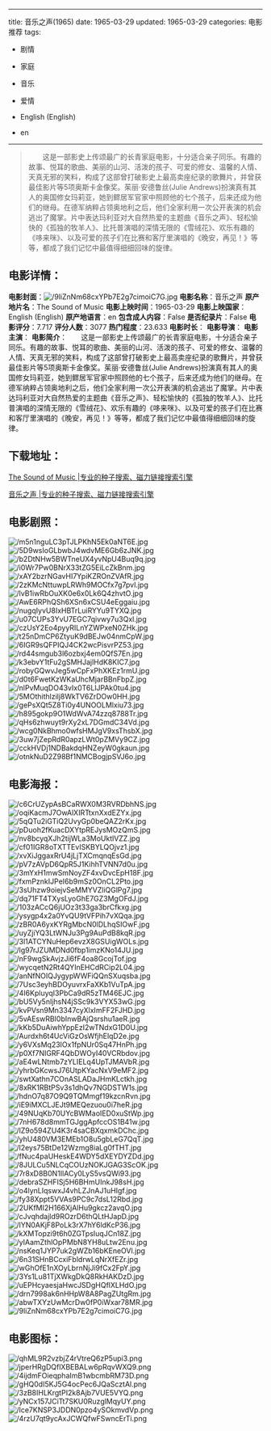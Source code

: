 
---
title: 音乐之声(1965)
date: 1965-03-29
updated: 1965-03-29
categories: 电影推荐
tags:
- 剧情
- 家庭
- 音乐
- 爱情

- English (English)
- en
---


> 　　这是一部影史上传颂最广的长青家庭电影，十分适合亲子同乐。有趣的故事、悦耳的歌曲、美丽的山河、活泼的孩子、可爱的修女、温馨的人情、天真无邪的笑料，构成了这部曾打破影史上最高卖座纪录的歌舞片，并曾获最佳影片等5项奥斯卡金像奖。茱丽·安德鲁丝(Julie Andrews)扮演真有其人的奥国修女玛莉亚，她到鳏居军官家中照顾他的七个孩子，后来还成为他们的继母。在德军纳粹占领奥地利之后，他们全家利用一次公开表演的机会逃出了魔掌。片中表达玛利亚对大自然热爱的主题曲《音乐之声》、轻松愉快的《孤独的牧羊人》、比托普演唱的深情无限的《雪绒花》、欢乐有趣的《哆来咪》、以及可爱的孩子们在比赛和客厅里演唱的《晚安，再见！》等等，都成了我们记忆中最值得细细回味的旋律。

## **电影详情**：

**电影封面**：<img src="https://image.tmdb.org/t/p/w200/9liZnNm68cxYPb7E2g7cimoiC7G.jpg" alt="/9liZnNm68cxYPb7E2g7cimoiC7G.jpg" title="/9liZnNm68cxYPb7E2g7cimoiC7G.jpg">
**电影名称**：音乐之声
**原产地片名**：The Sound of Music
**电影上映时间**：1965-03-29
**电影上映国家**：English (English)
**原产地语言**：en
**包含成人内容**：False
**是否纪录片**：False
**电影评分**：7.717
**评分人数**：3077
**热门程度**：23.633
**电影时长**：
**电影导演**：
**电影主演**：
**电影简介**：　　这是一部影史上传颂最广的长青家庭电影，十分适合亲子同乐。有趣的故事、悦耳的歌曲、美丽的山河、活泼的孩子、可爱的修女、温馨的人情、天真无邪的笑料，构成了这部曾打破影史上最高卖座纪录的歌舞片，并曾获最佳影片等5项奥斯卡金像奖。茱丽·安德鲁丝(Julie Andrews)扮演真有其人的奥国修女玛莉亚，她到鳏居军官家中照顾他的七个孩子，后来还成为他们的继母。在德军纳粹占领奥地利之后，他们全家利用一次公开表演的机会逃出了魔掌。片中表达玛利亚对大自然热爱的主题曲《音乐之声》、轻松愉快的《孤独的牧羊人》、比托普演唱的深情无限的《雪绒花》、欢乐有趣的《哆来咪》、以及可爱的孩子们在比赛和客厅里演唱的《晚安，再见！》等等，都成了我们记忆中最值得细细回味的旋律。

## **下载地址**：
[The Sound of Music |专业的种子搜索、磁力链接搜索引擎](https://movie.amd794.com:2083/?search=The%20Sound%20of%20Music&ordering=&mode=match_phrase&page_size=10&page=1)

[音乐之声 |专业的种子搜索、磁力链接搜索引擎](https://movie.amd794.com:2083/?search=%E9%9F%B3%E4%B9%90%E4%B9%8B%E5%A3%B0&ordering=&mode=match_phrase&page_size=10&page=1)
 

## **电影剧照**：
<img src="https://image.tmdb.org/t/p/original/m5n1nguLC3pTJLPKhN5Ek0aNT6E.jpg" alt="/m5n1nguLC3pTJLPKhN5Ek0aNT6E.jpg" title="/m5n1nguLC3pTJLPKhN5Ek0aNT6E.jpg"><img src="https://image.tmdb.org/t/p/original/5D9wsIoGLbwbJ4wdvME6Gb6zJNK.jpg" alt="/5D9wsIoGLbwbJ4wdvME6Gb6zJNK.jpg" title="/5D9wsIoGLbwbJ4wdvME6Gb6zJNK.jpg"><img src="https://image.tmdb.org/t/p/original/b2DtNHw5BWTneUX4yvNpU4Buq9q.jpg" alt="/b2DtNHw5BWTneUX4yvNpU4Buq9q.jpg" title="/b2DtNHw5BWTneUX4yvNpU4Buq9q.jpg"><img src="https://image.tmdb.org/t/p/original/i0Wr7Pw0BNrX33tZG5EiLcZkBnm.jpg" alt="/i0Wr7Pw0BNrX33tZG5EiLcZkBnm.jpg" title="/i0Wr7Pw0BNrX33tZG5EiLcZkBnm.jpg"><img src="https://image.tmdb.org/t/p/original/xAY2bzrNGavHI7YpiKZROnZVAfR.jpg" alt="/xAY2bzrNGavHI7YpiKZROnZVAfR.jpg" title="/xAY2bzrNGavHI7YpiKZROnZVAfR.jpg"><img src="https://image.tmdb.org/t/p/original/2zKMcNttuwpLRWh9MOCfx7g7pvI.jpg" alt="/2zKMcNttuwpLRWh9MOCfx7g7pvI.jpg" title="/2zKMcNttuwpLRWh9MOCfx7g7pvI.jpg"><img src="https://image.tmdb.org/t/p/original/lvB1iwRbOuXK0e6x0Lk6Q4zhvtO.jpg" alt="/lvB1iwRbOuXK0e6x0Lk6Q4zhvtO.jpg" title="/lvB1iwRbOuXK0e6x0Lk6Q4zhvtO.jpg"><img src="https://image.tmdb.org/t/p/original/AwE6RPhQSh6XSn6xCSU4eEggaiu.jpg" alt="/AwE6RPhQSh6XSn6xCSU4eEggaiu.jpg" title="/AwE6RPhQSh6XSn6xCSU4eEggaiu.jpg"><img src="https://image.tmdb.org/t/p/original/nugqIyvU8IxHBTrLuiRYYu9TYXQ.jpg" alt="/nugqIyvU8IxHBTrLuiRYYu9TYXQ.jpg" title="/nugqIyvU8IxHBTrLuiRYYu9TYXQ.jpg"><img src="https://image.tmdb.org/t/p/original/u07CUPs3YvU7EGC7qivwy7u3Qxl.jpg" alt="/u07CUPs3YvU7EGC7qivwy7u3Qxl.jpg" title="/u07CUPs3YvU7EGC7qivwy7u3Qxl.jpg"><img src="https://image.tmdb.org/t/p/original/czUsY2Eo4pyyRILnYZWPxeN0ZHk.jpg" alt="/czUsY2Eo4pyyRILnYZWPxeN0ZHk.jpg" title="/czUsY2Eo4pyyRILnYZWPxeN0ZHk.jpg"><img src="https://image.tmdb.org/t/p/original/t25nDmCP6ZtyuK9dBEJw04nmCpW.jpg" alt="/t25nDmCP6ZtyuK9dBEJw04nmCpW.jpg" title="/t25nDmCP6ZtyuK9dBEJw04nmCpW.jpg"><img src="https://image.tmdb.org/t/p/original/6IGR9sQFPIQJ4CK2wcPisvrPZ53.jpg" alt="/6IGR9sQFPIQJ4CK2wcPisvrPZ53.jpg" title="/6IGR9sQFPIQJ4CK2wcPisvrPZ53.jpg"><img src="https://image.tmdb.org/t/p/original/rd44smgub3l6ozbxj4em0QfS7En.jpg" alt="/rd44smgub3l6ozbxj4em0QfS7En.jpg" title="/rd44smgub3l6ozbxj4em0QfS7En.jpg"><img src="https://image.tmdb.org/t/p/original/k3ebvY1tFu2gSMHJajlHdK8KIC7.jpg" alt="/k3ebvY1tFu2gSMHJajlHdK8KIC7.jpg" title="/k3ebvY1tFu2gSMHJajlHdK8KIC7.jpg"><img src="https://image.tmdb.org/t/p/original/robyGQwvJeg5wCpFxPhXKEz1rmU.jpg" alt="/robyGQwvJeg5wCpFxPhXKEz1rmU.jpg" title="/robyGQwvJeg5wCpFxPhXKEz1rmU.jpg"><img src="https://image.tmdb.org/t/p/original/d0t6FwetKzWKaUhcMjarBBnFbpZ.jpg" alt="/d0t6FwetKzWKaUhcMjarBBnFbpZ.jpg" title="/d0t6FwetKzWKaUhcMjarBBnFbpZ.jpg"><img src="https://image.tmdb.org/t/p/original/nlPvMuqDO43vIx0T6LlJPAk0tu4.jpg" alt="/nlPvMuqDO43vIx0T6LlJPAk0tu4.jpg" title="/nlPvMuqDO43vIx0T6LlJPAk0tu4.jpg"><img src="https://image.tmdb.org/t/p/original/5MOthithlzilj8WkTV6ZrDOw0HH.jpg" alt="/5MOthithlzilj8WkTV6ZrDOw0HH.jpg" title="/5MOthithlzilj8WkTV6ZrDOw0HH.jpg"><img src="https://image.tmdb.org/t/p/original/gePsXQt5Z8Ti0y4UNOOLMlxiu73.jpg" alt="/gePsXQt5Z8Ti0y4UNOOLMlxiu73.jpg" title="/gePsXQt5Z8Ti0y4UNOOLMlxiu73.jpg"><img src="https://image.tmdb.org/t/p/original/h895gokp9O1WdWvA74zzq8788Tr.jpg" alt="/h895gokp9O1WdWvA74zzq8788Tr.jpg" title="/h895gokp9O1WdWvA74zzq8788Tr.jpg"><img src="https://image.tmdb.org/t/p/original/qHs6zhwuyt9rXy2xL7DGmdC34Vd.jpg" alt="/qHs6zhwuyt9rXy2xL7DGmdC34Vd.jpg" title="/qHs6zhwuyt9rXy2xL7DGmdC34Vd.jpg"><img src="https://image.tmdb.org/t/p/original/wcg0NkBhmo0wfsHMJgV9xsThsbX.jpg" alt="/wcg0NkBhmo0wfsHMJgV9xsThsbX.jpg" title="/wcg0NkBhmo0wfsHMJgV9xsThsbX.jpg"><img src="https://image.tmdb.org/t/p/original/3uw7jZepRdR0apzLWt0pZMVy9CZ.jpg" alt="/3uw7jZepRdR0apzLWt0pZMVy9CZ.jpg" title="/3uw7jZepRdR0apzLWt0pZMVy9CZ.jpg"><img src="https://image.tmdb.org/t/p/original/cckHVDj1NDBakdqHNZeyW0gkaun.jpg" alt="/cckHVDj1NDBakdqHNZeyW0gkaun.jpg" title="/cckHVDj1NDBakdqHNZeyW0gkaun.jpg"><img src="https://image.tmdb.org/t/p/original/otnkNuD2Z98Bf1NMCBogjpSVJ6o.jpg" alt="/otnkNuD2Z98Bf1NMCBogjpSVJ6o.jpg" title="/otnkNuD2Z98Bf1NMCBogjpSVJ6o.jpg">

## **电影海报**：
<img src="https://image.tmdb.org/t/p/original/c6CrUZypAsBCaRWX0M3RVRDbhNS.jpg" alt="/c6CrUZypAsBCaRWX0M3RVRDbhNS.jpg" title="/c6CrUZypAsBCaRWX0M3RVRDbhNS.jpg"><img src="https://image.tmdb.org/t/p/original/oqiKacmJ7OwAlXIRTtxnXxdEZYx.jpg" alt="/oqiKacmJ7OwAlXIRTtxnXxdEZYx.jpg" title="/oqiKacmJ7OwAlXIRTtxnXxdEZYx.jpg"><img src="https://image.tmdb.org/t/p/original/5qQTu2iGTiQ2UvyGp0beQAZ2rKx.jpg" alt="/5qQTu2iGTiQ2UvyGp0beQAZ2rKx.jpg" title="/5qQTu2iGTiQ2UvyGp0beQAZ2rKx.jpg"><img src="https://image.tmdb.org/t/p/original/pDuoh2fKuacDXYtpREJysMOzQmS.jpg" alt="/pDuoh2fKuacDXYtpREJysMOzQmS.jpg" title="/pDuoh2fKuacDXYtpREJysMOzQmS.jpg"><img src="https://image.tmdb.org/t/p/original/nv8bcyqXJh2tijWLa3MoUktlVZZ.jpg" alt="/nv8bcyqXJh2tijWLa3MoUktlVZZ.jpg" title="/nv8bcyqXJh2tijWLa3MoUktlVZZ.jpg"><img src="https://image.tmdb.org/t/p/original/cf01IGR8oTXTTEvISKBYLQOjvz1.jpg" alt="/cf01IGR8oTXTTEvISKBYLQOjvz1.jpg" title="/cf01IGR8oTXTTEvISKBYLQOjvz1.jpg"><img src="https://image.tmdb.org/t/p/original/xvXiJggaxRrU4jLjTXCmqnqEsGd.jpg" alt="/xvXiJggaxRrU4jLjTXCmqnqEsGd.jpg" title="/xvXiJggaxRrU4jLjTXCmqnqEsGd.jpg"><img src="https://image.tmdb.org/t/p/original/pV7zAVpD6QpR5J1KihhTVNN7d0u.jpg" alt="/pV7zAVpD6QpR5J1KihhTVNN7d0u.jpg" title="/pV7zAVpD6QpR5J1KihhTVNN7d0u.jpg"><img src="https://image.tmdb.org/t/p/original/3mYxH1mwSmNoyZF4xvDvcEpH18F.jpg" alt="/3mYxH1mwSmNoyZF4xvDvcEpH18F.jpg" title="/3mYxH1mwSmNoyZF4xvDvcEpH18F.jpg"><img src="https://image.tmdb.org/t/p/original/fxmPznkIJPeI6b9mSz0OnCL2Pto.jpg" alt="/fxmPznkIJPeI6b9mSz0OnCL2Pto.jpg" title="/fxmPznkIJPeI6b9mSz0OnCL2Pto.jpg"><img src="https://image.tmdb.org/t/p/original/3sUhzw9oiejvSeMMYVZliQGlPg7.jpg" alt="/3sUhzw9oiejvSeMMYVZliQGlPg7.jpg" title="/3sUhzw9oiejvSeMMYVZliQGlPg7.jpg"><img src="https://image.tmdb.org/t/p/original/dq71FT4TXysLyoGhE7GZ3MgOFdJ.jpg" alt="/dq71FT4TXysLyoGhE7GZ3MgOFdJ.jpg" title="/dq71FT4TXysLyoGhE7GZ3MgOFdJ.jpg"><img src="https://image.tmdb.org/t/p/original/103zACcQ6jUOz3t33ga3brCfkxg.jpg" alt="/103zACcQ6jUOz3t33ga3brCfkxg.jpg" title="/103zACcQ6jUOz3t33ga3brCfkxg.jpg"><img src="https://image.tmdb.org/t/p/original/ysygp4x2a0YvQU9tVFPih7vXQqa.jpg" alt="/ysygp4x2a0YvQU9tVFPih7vXQqa.jpg" title="/ysygp4x2a0YvQU9tVFPih7vXQqa.jpg"><img src="https://image.tmdb.org/t/p/original/zBR0A6yxKYRgMbcN0lDLhqSIOwF.jpg" alt="/zBR0A6yxKYRgMbcN0lDLhqSIOwF.jpg" title="/zBR0A6yxKYRgMbcN0lDLhqSIOwF.jpg"><img src="https://image.tmdb.org/t/p/original/uyZjiYQ3LtWNJu3Pg9AuPdB8kqR.jpg" alt="/uyZjiYQ3LtWNJu3Pg9AuPdB8kqR.jpg" title="/uyZjiYQ3LtWNJu3Pg9AuPdB8kqR.jpg"><img src="https://image.tmdb.org/t/p/original/3l1ATCYNuHep6evzX8GSUigWOLs.jpg" alt="/3l1ATCYNuHep6evzX8GSUigWOLs.jpg" title="/3l1ATCYNuHep6evzX8GSUigWOLs.jpg"><img src="https://image.tmdb.org/t/p/original/lg97rJZUMDNd0fbp1imzKNo14JU.jpg" alt="/lg97rJZUMDNd0fbp1imzKNo14JU.jpg" title="/lg97rJZUMDNd0fbp1imzKNo14JU.jpg"><img src="https://image.tmdb.org/t/p/original/nF9wgSkAvjzJi6fF4oa8GcojTof.jpg" alt="/nF9wgSkAvjzJi6fF4oa8GcojTof.jpg" title="/nF9wgSkAvjzJi6fF4oa8GcojTof.jpg"><img src="https://image.tmdb.org/t/p/original/wycqetN2Rt4QYInEHCdRCip2L04.jpg" alt="/wycqetN2Rt4QYInEHCdRCip2L04.jpg" title="/wycqetN2Rt4QYInEHCdRCip2L04.jpg"><img src="https://image.tmdb.org/t/p/original/anNfNOIQJygypWWFiQQnSXuqsba.jpg" alt="/anNfNOIQJygypWWFiQQnSXuqsba.jpg" title="/anNfNOIQJygypWWFiQQnSXuqsba.jpg"><img src="https://image.tmdb.org/t/p/original/7Usc3eyhBDOyuvrxFaXKb1VuTpA.jpg" alt="/7Usc3eyhBDOyuvrxFaXKb1VuTpA.jpg" title="/7Usc3eyhBDOyuvrxFaXKb1VuTpA.jpg"><img src="https://image.tmdb.org/t/p/original/4I6KpluyqI3PbCa9dR5zTM46EJC.jpg" alt="/4I6KpluyqI3PbCa9dR5zTM46EJC.jpg" title="/4I6KpluyqI3PbCa9dR5zTM46EJC.jpg"><img src="https://image.tmdb.org/t/p/original/bU5Vy5nIjhsN4jSSc9k3VYX53wG.jpg" alt="/bU5Vy5nIjhsN4jSSc9k3VYX53wG.jpg" title="/bU5Vy5nIjhsN4jSSc9k3VYX53wG.jpg"><img src="https://image.tmdb.org/t/p/original/kvPVsn9Mn3347cyXlxImFF2FJHD.jpg" alt="/kvPVsn9Mn3347cyXlxImFF2FJHD.jpg" title="/kvPVsn9Mn3347cyXlxImFF2FJHD.jpg"><img src="https://image.tmdb.org/t/p/original/5vAEswRBI0bInwBAjQsrshu1aeR.jpg" alt="/5vAEswRBI0bInwBAjQsrshu1aeR.jpg" title="/5vAEswRBI0bInwBAjQsrshu1aeR.jpg"><img src="https://image.tmdb.org/t/p/original/kKb5DuAiwhYppEzI2wTNdxG1D0U.jpg" alt="/kKb5DuAiwhYppEzI2wTNdxG1D0U.jpg" title="/kKb5DuAiwhYppEzI2wTNdxG1D0U.jpg"><img src="https://image.tmdb.org/t/p/original/Aurdxh6t4UcViGzOsWfjhElqD2e.jpg" alt="/Aurdxh6t4UcViGzOsWfjhElqD2e.jpg" title="/Aurdxh6t4UcViGzOsWfjhElqD2e.jpg"><img src="https://image.tmdb.org/t/p/original/y6VXsMq23IOx1fpNUr0Sq47HnPh.jpg" alt="/y6VXsMq23IOx1fpNUr0Sq47HnPh.jpg" title="/y6VXsMq23IOx1fpNUr0Sq47HnPh.jpg"><img src="https://image.tmdb.org/t/p/original/p0Xf7NIGRF4QbDWOyI40VCRbdov.jpg" alt="/p0Xf7NIGRF4QbDWOyI40VCRbdov.jpg" title="/p0Xf7NIGRF4QbDWOyI40VCRbdov.jpg"><img src="https://image.tmdb.org/t/p/original/aE4wLNtmb7zYLIELq4UpTJMAVbR.jpg" alt="/aE4wLNtmb7zYLIELq4UpTJMAVbR.jpg" title="/aE4wLNtmb7zYLIELq4UpTJMAVbR.jpg"><img src="https://image.tmdb.org/t/p/original/yhrbGKcwsJ76UtpKYacNxV9eMF2.jpg" alt="/yhrbGKcwsJ76UtpKYacNxV9eMF2.jpg" title="/yhrbGKcwsJ76UtpKYacNxV9eMF2.jpg"><img src="https://image.tmdb.org/t/p/original/swtXathn7COnASLADaJHmKLctkh.jpg" alt="/swtXathn7COnASLADaJHmKLctkh.jpg" title="/swtXathn7COnASLADaJHmKLctkh.jpg"><img src="https://image.tmdb.org/t/p/original/8xRK1RBtPSv3s1dhQv7NGDSTW1s.jpg" alt="/8xRK1RBtPSv3s1dhQv7NGDSTW1s.jpg" title="/8xRK1RBtPSv3s1dhQv7NGDSTW1s.jpg"><img src="https://image.tmdb.org/t/p/original/hdnO7q87O9Q9TQMmgf19kzcnRvn.jpg" alt="/hdnO7q87O9Q9TQMmgf19kzcnRvn.jpg" title="/hdnO7q87O9Q9TQMmgf19kzcnRvn.jpg"><img src="https://image.tmdb.org/t/p/original/iE9iMXCLJEJt9MEQezuou0i7heR.jpg" alt="/iE9iMXCLJEJt9MEQezuou0i7heR.jpg" title="/iE9iMXCLJEJt9MEQezuou0i7heR.jpg"><img src="https://image.tmdb.org/t/p/original/49NUqKb70UYcBWMaoIED0xuStWp.jpg" alt="/49NUqKb70UYcBWMaoIED0xuStWp.jpg" title="/49NUqKb70UYcBWMaoIED0xuStWp.jpg"><img src="https://image.tmdb.org/t/p/original/7nH678d8mmTGJggApfccOS1B41w.jpg" alt="/7nH678d8mmTGJggApfccOS1B41w.jpg" title="/7nH678d8mmTGJggApfccOS1B41w.jpg"><img src="https://image.tmdb.org/t/p/original/lZ9o594ZU4K3r4saCBXqxmkDChc.jpg" alt="/lZ9o594ZU4K3r4saCBXqxmkDChc.jpg" title="/lZ9o594ZU4K3r4saCBXqxmkDChc.jpg"><img src="https://image.tmdb.org/t/p/original/yhU480VM3EMEb1O8u5gbLeG7QqT.jpg" alt="/yhU480VM3EMEb1O8u5gbLeG7QqT.jpg" title="/yhU480VM3EMEb1O8u5gbLeG7QqT.jpg"><img src="https://image.tmdb.org/t/p/original/l2eys75BtDe12Wzmg8iaLg0fTHT.jpg" alt="/l2eys75BtDe12Wzmg8iaLg0fTHT.jpg" title="/l2eys75BtDe12Wzmg8iaLg0fTHT.jpg"><img src="https://image.tmdb.org/t/p/original/fNuc4paUHeskE4WDY5dXEYDYZDd.jpg" alt="/fNuc4paUHeskE4WDY5dXEYDYZDd.jpg" title="/fNuc4paUHeskE4WDY5dXEYDYZDd.jpg"><img src="https://image.tmdb.org/t/p/original/8JULCu5NLCqCOUzNOKJGAG3ScOK.jpg" alt="/8JULCu5NLCqCOUzNOKJGAG3ScOK.jpg" title="/8JULCu5NLCqCOUzNOKJGAG3ScOK.jpg"><img src="https://image.tmdb.org/t/p/original/7r8xD8B0N1IlACy0LyS5vsQWi93.jpg" alt="/7r8xD8B0N1IlACy0LyS5vsQWi93.jpg" title="/7r8xD8B0N1IlACy0LyS5vsQWi93.jpg"><img src="https://image.tmdb.org/t/p/original/debraSZHFISj5H6BHmUInkJ98sH.jpg" alt="/debraSZHFISj5H6BHmUInkJ98sH.jpg" title="/debraSZHFISj5H6BHmUInkJ98sH.jpg"><img src="https://image.tmdb.org/t/p/original/o4lynLIqswxJ4vhLZJnAJ1uHIgf.jpg" alt="/o4lynLIqswxJ4vhLZJnAJ1uHIgf.jpg" title="/o4lynLIqswxJ4vhLZJnAJ1uHIgf.jpg"><img src="https://image.tmdb.org/t/p/original/fy38Xppt5VVAs9PC9c7dsL12Rbd.jpg" alt="/fy38Xppt5VVAs9PC9c7dsL12Rbd.jpg" title="/fy38Xppt5VVAs9PC9c7dsL12Rbd.jpg"><img src="https://image.tmdb.org/t/p/original/2UKfMI2H166XjAlHu9gkcz2avqO.jpg" alt="/2UKfMI2H166XjAlHu9gkcz2avqO.jpg" title="/2UKfMI2H166XjAlHu9gkcz2avqO.jpg"><img src="https://image.tmdb.org/t/p/original/cJvqhdajld9ROzrD6thQLtHJapD.jpg" alt="/cJvqhdajld9ROzrD6thQLtHJapD.jpg" title="/cJvqhdajld9ROzrD6thQLtHJapD.jpg"><img src="https://image.tmdb.org/t/p/original/lYN0AKjF8PoLk3rX7hY6ldKcP36.jpg" alt="/lYN0AKjF8PoLk3rX7hY6ldKcP36.jpg" title="/lYN0AKjF8PoLk3rX7hY6ldKcP36.jpg"><img src="https://image.tmdb.org/t/p/original/kXMTopzi9t6h0ZGTpsIuqJCn18Z.jpg" alt="/kXMTopzi9t6h0ZGTpsIuqJCn18Z.jpg" title="/kXMTopzi9t6h0ZGTpsIuqJCn18Z.jpg"><img src="https://image.tmdb.org/t/p/original/yIAamZthlOpPMbN8YH8uLtw2Enu.jpg" alt="/yIAamZthlOpPMbN8YH8uLtw2Enu.jpg" title="/yIAamZthlOpPMbN8YH8uLtw2Enu.jpg"><img src="https://image.tmdb.org/t/p/original/nsKeq1JYP7uk2gWZb16bKEneOVl.jpg" alt="/nsKeq1JYP7uk2gWZb16bKEneOVl.jpg" title="/nsKeq1JYP7uk2gWZb16bKEneOVl.jpg"><img src="https://image.tmdb.org/t/p/original/6n31SHnBCcxiFbldrwLqNrXfEZr.jpg" alt="/6n31SHnBCcxiFbldrwLqNrXfEZr.jpg" title="/6n31SHnBCcxiFbldrwLqNrXfEZr.jpg"><img src="https://image.tmdb.org/t/p/original/wGhOfE1nXOyLbrnNjJi9fCx2FpY.jpg" alt="/wGhOfE1nXOyLbrnNjJi9fCx2FpY.jpg" title="/wGhOfE1nXOyLbrnNjJi9fCx2FpY.jpg"><img src="https://image.tmdb.org/t/p/original/3Ys1Lu81TjXWkgDkQ8RkHAKDzD.jpg" alt="/3Ys1Lu81TjXWkgDkQ8RkHAKDzD.jpg" title="/3Ys1Lu81TjXWkgDkQ8RkHAKDzD.jpg"><img src="https://image.tmdb.org/t/p/original/uEPHcyaesjaHwcJSDgHQflXLHdO.jpg" alt="/uEPHcyaesjaHwcJSDgHQflXLHdO.jpg" title="/uEPHcyaesjaHwcJSDgHQflXLHdO.jpg"><img src="https://image.tmdb.org/t/p/original/drn7998ak6nHHpW8A8PagZUtgRm.jpg" alt="/drn7998ak6nHHpW8A8PagZUtgRm.jpg" title="/drn7998ak6nHHpW8A8PagZUtgRm.jpg"><img src="https://image.tmdb.org/t/p/original/abwTXYzUwMcrDw0fP0iWxar78MR.jpg" alt="/abwTXYzUwMcrDw0fP0iWxar78MR.jpg" title="/abwTXYzUwMcrDw0fP0iWxar78MR.jpg"><img src="https://image.tmdb.org/t/p/original/9liZnNm68cxYPb7E2g7cimoiC7G.jpg" alt="/9liZnNm68cxYPb7E2g7cimoiC7G.jpg" title="/9liZnNm68cxYPb7E2g7cimoiC7G.jpg">

## **电影图标**：
<img src="https://image.tmdb.org/t/p/original/qhML9R2vzbjZ4rVtreQ6zP5upi3.png" alt="/qhML9R2vzbjZ4rVtreQ6zP5upi3.png" title="/qhML9R2vzbjZ4rVtreQ6zP5upi3.png"><img src="https://image.tmdb.org/t/p/original/jperHRgDQflXBEBALw6pRqvWXQ9.png" alt="/jperHRgDQflXBEBALw6pRqvWXQ9.png" title="/jperHRgDQflXBEBALw6pRqvWXQ9.png"><img src="https://image.tmdb.org/t/p/original/4ijdmFOieqphaImB1wbcmbRM73D.png" alt="/4ijdmFOieqphaImB1wbcmbRM73D.png" title="/4ijdmFOieqphaImB1wbcmbRM73D.png"><img src="https://image.tmdb.org/t/p/original/gHQ0dI5KJ5G4ocPec6JQaScztAl.png" alt="/gHQ0dI5KJ5G4ocPec6JQaScztAl.png" title="/gHQ0dI5KJ5G4ocPec6JQaScztAl.png"><img src="https://image.tmdb.org/t/p/original/3zB8IHLKrgtPI2k8Ajb7VUE5VYQ.png" alt="/3zB8IHLKrgtPI2k8Ajb7VUE5VYQ.png" title="/3zB8IHLKrgtPI2k8Ajb7VUE5VYQ.png"><img src="https://image.tmdb.org/t/p/original/yNCx157JCiTt7SKU0RuzglMqyUY.png" alt="/yNCx157JCiTt7SKU0RuzglMqyUY.png" title="/yNCx157JCiTt7SKU0RuzglMqyUY.png"><img src="https://image.tmdb.org/t/p/original/lce7KNSP3JDDN0pzo4ySOkmvdVp.png" alt="/lce7KNSP3JDDN0pzo4ySOkmvdVp.png" title="/lce7KNSP3JDDN0pzo4ySOkmvdVp.png"><img src="https://image.tmdb.org/t/p/original/4rzU7qt9ycAxJCWQfwFSwncErTi.png" alt="/4rzU7qt9ycAxJCWQfwFSwncErTi.png" title="/4rzU7qt9ycAxJCWQfwFSwncErTi.png">
